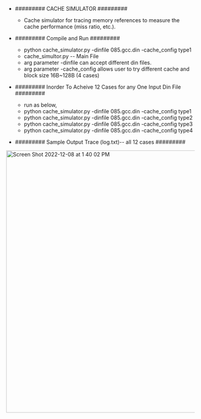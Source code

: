 * ######### CACHE SIMULATOR ######### 
  * Cache simulator for tracing memory references to measure the cache performance (miss ratio, etc.).

* ######### Compile and Run ######### 
  * python cache_simulator.py -dinfile 085.gcc.din -cache_config type1
  * cache_simultor.py -- Main File
  * arg parameter -dinfile can accept different din files.
  * arg parameter -cache_config allows user to try different cache and block size 16B~128B (4 cases)
* ######### Inorder To Acheive 12 Cases for any One Input Din File  #########
  * run as below,
  * python cache_simulator.py -dinfile 085.gcc.din -cache_config type1  
  * python cache_simulator.py -dinfile 085.gcc.din -cache_config type2
  * python cache_simulator.py -dinfile 085.gcc.din -cache_config type3
  * python cache_simulator.py -dinfile 085.gcc.din -cache_config type4
* ######### Sample Output Trace (log.txt)-- all 12 cases ######### 
<img width="900" height="700" alt="Screen Shot 2022-12-08 at 1 40 02 PM" src="https://user-images.githubusercontent.com/94094997/206539718-763d6e3e-65f8-44b2-80c3-664b696c00e5.png">
